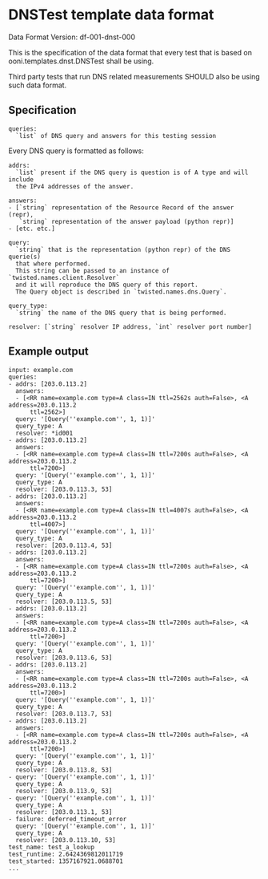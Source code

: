 # DNSTest template data format

Data Format Version: df-001-dnst-000

This is the specification of the data format that every test that is
based on ooni.templates.dnst.DNSTest shall be using.

Third party tests that run DNS related measurements SHOULD also be using such
data format.

## Specification

    queries:
      `list` of DNS query and answers for this testing session

Every DNS query is formatted as follows:

    addrs:
      `list` present if the DNS query is question is of A type and will include
      the IPv4 addresses of the answer.

    answers:
    - [`string` representation of the Resource Record of the answer (repr),
       `string` representation of the answer payload (python repr)]
    - [etc. etc.]

    query:
      `string` that is the representation (python repr) of the DNS querie(s)
      that where performed.
      This string can be passed to an instance of `twisted.names.client.Resolver`
      and it will reproduce the DNS query of this report.
      The Query object is described in `twisted.names.dns.Query`.

    query_type:
      `string` the name of the DNS query that is being performed.

    resolver: [`string` resolver IP address, `int` resolver port number]

## Example output

    input: example.com
    queries:
    - addrs: [203.0.113.2]
      answers:
      - [<RR name=example.com type=A class=IN ttl=2562s auth=False>, <A address=203.0.113.2
          ttl=2562>]
      query: '[Query(''example.com'', 1, 1)]'
      query_type: A
      resolver: *id001
    - addrs: [203.0.113.2]
      answers:
      - [<RR name=example.com type=A class=IN ttl=7200s auth=False>, <A address=203.0.113.2
          ttl=7200>]
      query: '[Query(''example.com'', 1, 1)]'
      query_type: A
      resolver: [203.0.113.3, 53]
    - addrs: [203.0.113.2]
      answers:
      - [<RR name=example.com type=A class=IN ttl=4007s auth=False>, <A address=203.0.113.2
          ttl=4007>]
      query: '[Query(''example.com'', 1, 1)]'
      query_type: A
      resolver: [203.0.113.4, 53]
    - addrs: [203.0.113.2]
      answers:
      - [<RR name=example.com type=A class=IN ttl=7200s auth=False>, <A address=203.0.113.2
          ttl=7200>]
      query: '[Query(''example.com'', 1, 1)]'
      query_type: A
      resolver: [203.0.113.5, 53]
    - addrs: [203.0.113.2]
      answers:
      - [<RR name=example.com type=A class=IN ttl=7200s auth=False>, <A address=203.0.113.2
          ttl=7200>]
      query: '[Query(''example.com'', 1, 1)]'
      query_type: A
      resolver: [203.0.113.6, 53]
    - addrs: [203.0.113.2]
      answers:
      - [<RR name=example.com type=A class=IN ttl=7200s auth=False>, <A address=203.0.113.2
          ttl=7200>]
      query: '[Query(''example.com'', 1, 1)]'
      query_type: A
      resolver: [203.0.113.7, 53]
    - addrs: [203.0.113.2]
      answers:
      - [<RR name=example.com type=A class=IN ttl=7200s auth=False>, <A address=203.0.113.2
          ttl=7200>]
      query: '[Query(''example.com'', 1, 1)]'
      query_type: A
      resolver: [203.0.113.8, 53]
    - query: '[Query(''example.com'', 1, 1)]'
      query_type: A
      resolver: [203.0.113.9, 53]
    - query: '[Query(''example.com'', 1, 1)]'
      query_type: A
      resolver: [203.0.113.1, 53]
    - failure: deferred_timeout_error
      query: '[Query(''example.com'', 1, 1)]'
      query_type: A
      resolver: [203.0.113.10, 53]
    test_name: test_a_lookup
    test_runtime: 2.6424369812011719
    test_started: 1357167921.0688701
    ...


